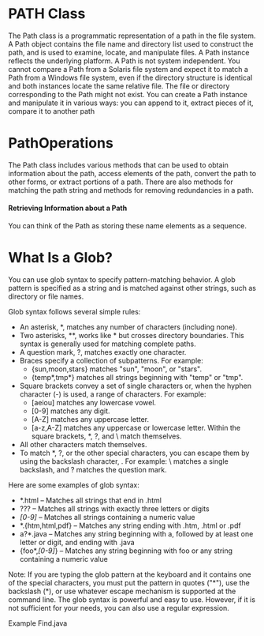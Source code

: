 # PATH Class
The Path class is a programmatic representation of a path in the file system. 
A Path object contains the file name and directory list used to construct the path, and is used to examine, locate, and manipulate files.
A Path instance reflects the underlying platform.
A Path is not system independent. 
You cannot compare a Path from a Solaris file system and expect it to match a Path from a Windows file system, 
even if the directory structure is identical and both instances locate the same relative file.
The file or directory corresponding to the Path might not exist. 
You can create a Path instance and manipulate it in various ways: you can append to it, extract pieces of it, compare it to another path

# PathOperations
The Path class includes various methods that can be used to obtain information about the path,
access elements of the path, convert the path to other forms, or extract portions of a path. 
There are also methods for matching the path string and methods for removing redundancies in a path.

#### Retrieving Information about a Path
You can think of the Path as storing these name elements as a sequence.

# What Is a Glob?
You can use glob syntax to specify pattern-matching behavior.
A glob pattern is specified as a string and is matched against other strings, such as directory or file names. 

Glob syntax follows several simple rules:

- An asterisk, *, matches any number of characters (including none).
- Two asterisks, **, works like * but crosses directory boundaries. This syntax is generally used for matching complete paths.
- A question mark, ?, matches exactly one character.
- Braces specify a collection of subpatterns. For example:
  - {sun,moon,stars} matches "sun", "moon", or "stars".
  - {temp*,tmp*} matches all strings beginning with "temp" or "tmp".
- Square brackets convey a set of single characters or, when the hyphen character (-) is used, a range of characters. For example:
  - [aeiou] matches any lowercase vowel.
  - [0-9] matches any digit.
  - [A-Z] matches any uppercase letter.
  - [a-z,A-Z] matches any uppercase or lowercase letter.
Within the square brackets, *, ?, and \ match themselves.
- All other characters match themselves.
- To match *, ?, or the other special characters, you can escape them by using the backslash character, \. For example: \\ matches a single backslash, and \? matches the question mark.

Here are some examples of glob syntax:
- *.html – Matches all strings that end in .html
- ??? – Matches all strings with exactly three letters or digits
- *[0-9]* – Matches all strings containing a numeric value
- *.{htm,html,pdf} – Matches any string ending with .htm, .html or .pdf
- a?*.java – Matches any string beginning with a, followed by at least one letter or digit, and ending with .java
- {foo*,*[0-9]*} – Matches any string beginning with foo or any string containing a numeric value

Note: If you are typing the glob pattern at the keyboard and it contains one of the special characters, you must put the pattern in quotes ("*"), use the backslash (\*), or use whatever escape mechanism is supported at the command line.
The glob syntax is powerful and easy to use. However, if it is not sufficient for your needs, you can also use a regular expression.

Example Find.java
